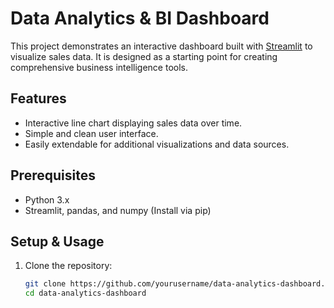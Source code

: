 # Data Analytics & BI Dashboard

This project demonstrates an interactive dashboard built with [Streamlit](https://streamlit.io/) to visualize sales data. It is designed as a starting point for creating comprehensive business intelligence tools.

## Features
- Interactive line chart displaying sales data over time.
- Simple and clean user interface.
- Easily extendable for additional visualizations and data sources.

## Prerequisites
- Python 3.x
- Streamlit, pandas, and numpy (Install via pip)

## Setup & Usage
1. Clone the repository:
   ```bash
   git clone https://github.com/yourusername/data-analytics-dashboard.git
   cd data-analytics-dashboard
